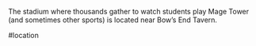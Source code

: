 The stadium where thousands gather to watch students play Mage Tower (and sometimes other sports) is located near Bow’s End Tavern.

#location 